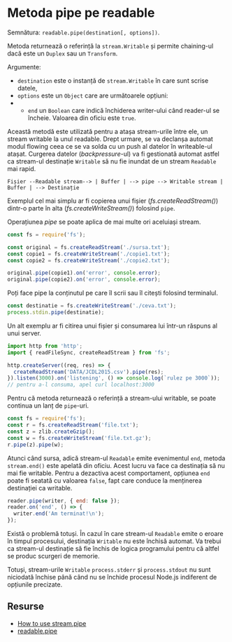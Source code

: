 # Metoda pipe pe readable

Semnătura: `readable.pipe(destination[, options])`.

Metoda returnează o referință la `stream.Writable` și permite chaining-ul dacă este un `Duplex` sau un `Transform`.

Argumente:
- `destination` este o instanță de `stream.Writable` în care sunt scrise datele,
- `options` este un `Object` care are următoarele opțiuni:
- - `end` un `Boolean` care indică închiderea writer-ului când reader-ul se încheie. Valoarea din oficiu este `true`.

Această metodă este utilizată pentru a atașa stream-urile între ele, un stream writable la unul readable. Drept urmare, se va declanșa automat modul flowing ceea ce se va solda cu un push al datelor în writeable-ul atașat. Curgerea datelor (*backpressure*-ul) va fi gestionată automat astfel ca stream-ul destinație `Writable` să nu fie inundat de un stream `Readable` mai rapid.

```text
Fișier --Readable stream--> | Buffer | --> pipe --> Writable stream | Buffer | --> Destinație
```

Exemplul cel mai simplu ar fi copierea unui fișier (*fs.createReadStream()*) dintr-o parte în alta (*fs.createWriteStream()*) folosind `pipe`.

Operațiunea *pipe* se poate aplica de mai multe ori aceluiași stream.

```javascript
const fs = require('fs');

const original = fs.createReadStream('./sursa.txt');
const copie1 = fs.createWriteStream('./copie1.txt');
const copie2 = fs.createWriteStream('./copie2.txt');

original.pipe(copie1).on('error', console.error);
original.pipe(copie2).on('error', console.error);
```

Poți face pipe la conținutul pe care îl scrii sau îl citești folosind terminalul.

```javascript
const destinatie = fs.createWriteStream('./ceva.txt');
process.stdin.pipe(destinatie);
```

Un alt exemplu ar fi citirea unui fișier și consumarea lui într-un răspuns al unui server.

```javascript
import http from 'http';
import { readFileSync, createReadStream } from 'fs';

http.createServer((req, res) => {
  createReadStream('DATA/JCDL2015.csv').pipe(res);
}).listen(3000).on('listening', () => console.log(`rulez pe 3000`));
// pentru a-l consuma, apel curl localhost:3000
```

Pentru că metoda returnează o referință a stream-ului writable, se poate continua un lanț de `pipe`-uri.

```javascript
const fs = require('fs');
const r = fs.createReadStream('file.txt');
const z = zlib.createGzip();
const w = fs.createWriteStream('file.txt.gz');
r.pipe(z).pipe(w);
```

Atunci când sursa, adică stream-ul `Readable` emite evenimentul `end`, metoda `stream.end()` este apelată din oficiu. Acest lucru va face ca destinația să nu mai fie writable. Pentru a dezactiva acest comportament, opțiunea `end` poate fi seatată cu valoarea `false`, fapt care conduce la menținerea destinației ca writable.

```javascript
reader.pipe(writer, { end: false });
reader.on('end', () => {
  writer.end('Am terminat!\n');
});
```

Există o problemă totuși. În cazul în care stream-ul `Readable` emite o eroare în timpul procesului, destinația `Writable` nu este închisă automat. Va trebui ca stream-ul destinație să fie închis de logica programului pentru că altfel se produc scurgeri de memorie.

Totuși, stream-urile `Writable` `process.stderr` și `process.stdout` nu sunt niciodată închise până când nu se închide procesul Node.js indiferent de opțiunile precizate.

## Resurse

- [How to use stream.pipe](https://nodejs.org/en/knowledge/advanced/streams/how-to-use-stream-pipe/)
- [readable.pipe](https://nodejs.org/api/stream.html#stream_readable_pipe_destination_options)
